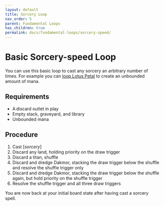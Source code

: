 ```yaml
---
layout: default
title: Sorcery Loop
nav_order: 5
parent: Fundamental Loops
has_children: true
permalink: docs/fundamental-loops/sorcery-speed/
---
```


# Basic Sorcery-speed Loop

You can use this basic loop to cast any sorcery an arbitrary number of times. For example you can [loop Lotus Petal](../basic-loops/lotus-petal.md) to create an unbounded amount of mana.

## Requirements

* A discard outlet in play
* Empty stack, graveyard, and library
* Unbounded mana

## Procedure

1. Cast [*sorcery*]
1. Discard any land, holding priority on the draw trigger
1. Discard a titan, shuffle
1. Discard and dredge Dakmor, stacking the draw trigger below the shuffle and resolve the shuffle trigger only
1. Discard and dredge Dakmor, stacking the draw trigger below the shuffle again, but hold priority on the shuffle trigger
1. Resolve the shuffle trigger and all three draw triggers

You are now back at your initial board state after having cast a sorcery spell.
